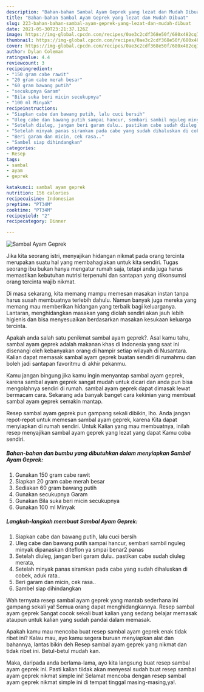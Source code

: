 ```yaml
---
description: "Bahan-bahan Sambal Ayam Geprek yang lezat dan Mudah Dibuat"
title: "Bahan-bahan Sambal Ayam Geprek yang lezat dan Mudah Dibuat"
slug: 223-bahan-bahan-sambal-ayam-geprek-yang-lezat-dan-mudah-dibuat
date: 2021-05-30T23:21:37.126Z
image: https://img-global.cpcdn.com/recipes/0ae3c2cdf368e50f/680x482cq70/sambal-ayam-geprek-foto-resep-utama.jpg
thumbnail: https://img-global.cpcdn.com/recipes/0ae3c2cdf368e50f/680x482cq70/sambal-ayam-geprek-foto-resep-utama.jpg
cover: https://img-global.cpcdn.com/recipes/0ae3c2cdf368e50f/680x482cq70/sambal-ayam-geprek-foto-resep-utama.jpg
author: Dylan Coleman
ratingvalue: 4.4
reviewcount: 3
recipeingredient:
- "150 gram cabe rawit"
- "20 gram cabe merah besar"
- "60 gram bawang putih"
- "secukupnya Garam"
- "Bila suka beri micin secukupnya"
- "100 ml Minyak"
recipeinstructions:
- "Siapkan cabe dan bawang putih, lalu cuci bersih"
- "Uleg cabe dan bawang putih sampai hancur, sembari sambil nguleg minyak dipanaskan diteflon ya smpai benar2 panas"
- "Setelah diuleg, jangan beri garam dulu.. pastikan cabe sudah diuleg merata,"
- "Setelah minyak panas siramkan pada cabe yang sudah dihaluskan di cobek, aduk rata.."
- "Beri garam dan micin, cek rasa.."
- "Sambel siap dihindangkan"
categories:
- Resep
tags:
- sambal
- ayam
- geprek

katakunci: sambal ayam geprek 
nutrition: 156 calories
recipecuisine: Indonesian
preptime: "PT34M"
cooktime: "PT34M"
recipeyield: "2"
recipecategory: Dinner

---
```



![Sambal Ayam Geprek](https://img-global.cpcdn.com/recipes/0ae3c2cdf368e50f/680x482cq70/sambal-ayam-geprek-foto-resep-utama.jpg)

Jika kita seorang istri, menyajikan hidangan nikmat pada orang tercinta merupakan suatu hal yang membahagiakan untuk kita sendiri. Tugas seorang ibu bukan hanya mengatur rumah saja, tetapi anda juga harus memastikan kebutuhan nutrisi terpenuhi dan santapan yang dikonsumsi orang tercinta wajib nikmat.

Di masa  sekarang, kita memang mampu memesan masakan instan tanpa harus susah membuatnya terlebih dahulu. Namun banyak juga mereka yang memang mau memberikan hidangan yang terbaik bagi keluarganya. Lantaran, menghidangkan masakan yang diolah sendiri akan jauh lebih higienis dan bisa menyesuaikan berdasarkan masakan kesukaan keluarga tercinta. 



Apakah anda salah satu penikmat sambal ayam geprek?. Asal kamu tahu, sambal ayam geprek adalah makanan khas di Indonesia yang saat ini disenangi oleh kebanyakan orang di hampir setiap wilayah di Nusantara. Kalian dapat memasak sambal ayam geprek buatan sendiri di rumahmu dan boleh jadi santapan favoritmu di akhir pekanmu.

Kamu jangan bingung jika kamu ingin menyantap sambal ayam geprek, karena sambal ayam geprek sangat mudah untuk dicari dan anda pun bisa mengolahnya sendiri di rumah. sambal ayam geprek dapat dimasak lewat bermacam cara. Sekarang ada banyak banget cara kekinian yang membuat sambal ayam geprek semakin mantap.

Resep sambal ayam geprek pun gampang sekali dibikin, lho. Anda jangan repot-repot untuk memesan sambal ayam geprek, karena Kita dapat menyiapkan di rumah sendiri. Untuk Kalian yang mau membuatnya, inilah resep menyajikan sambal ayam geprek yang lezat yang dapat Kamu coba sendiri.

<!--inarticleads1-->

##### Bahan-bahan dan bumbu yang dibutuhkan dalam menyiapkan Sambal Ayam Geprek:

1. Gunakan 150 gram cabe rawit
1. Siapkan 20 gram cabe merah besar
1. Sediakan 60 gram bawang putih
1. Gunakan secukupnya Garam
1. Gunakan Bila suka beri micin secukupnya
1. Gunakan 100 ml Minyak




<!--inarticleads2-->

##### Langkah-langkah membuat Sambal Ayam Geprek:

1. Siapkan cabe dan bawang putih, lalu cuci bersih
1. Uleg cabe dan bawang putih sampai hancur, sembari sambil nguleg minyak dipanaskan diteflon ya smpai benar2 panas
1. Setelah diuleg, jangan beri garam dulu.. pastikan cabe sudah diuleg merata,
1. Setelah minyak panas siramkan pada cabe yang sudah dihaluskan di cobek, aduk rata..
1. Beri garam dan micin, cek rasa..
1. Sambel siap dihindangkan




Wah ternyata resep sambal ayam geprek yang mantab sederhana ini gampang sekali ya! Semua orang dapat menghidangkannya. Resep sambal ayam geprek Sangat cocok sekali buat kalian yang sedang belajar memasak ataupun untuk kalian yang sudah pandai dalam memasak.

Apakah kamu mau mencoba buat resep sambal ayam geprek enak tidak ribet ini? Kalau mau, ayo kamu segera buruan menyiapkan alat dan bahannya, lantas bikin deh Resep sambal ayam geprek yang nikmat dan tidak ribet ini. Betul-betul mudah kan. 

Maka, daripada anda berlama-lama, ayo kita langsung buat resep sambal ayam geprek ini. Pasti kalian tiidak akan menyesal sudah buat resep sambal ayam geprek nikmat simple ini! Selamat mencoba dengan resep sambal ayam geprek nikmat simple ini di tempat tinggal masing-masing,ya!.

